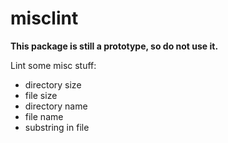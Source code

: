 # misclint

**This package is still a prototype, so do not use it.**

Lint some misc stuff:

- directory size
- file size
- directory name
- file name
- substring in file
